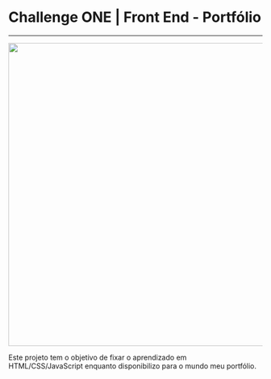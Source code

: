 # Challenge ONE | Front End - Portfólio
---

<p align="center" >
     <img width="600" heigth="600" src="//s.imgur.com/min/embed.js">
</p>

Este projeto tem o objetivo de fixar o aprendizado em HTML/CSS/JavaScript enquanto disponibilizo para o mundo meu portfólio.
